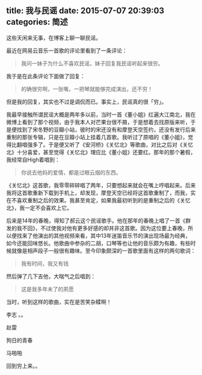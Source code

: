 title: 我与民谣
date: 2015-07-07 20:39:03
categories: 简述
  --- 


这些天闲来无事，在博客上聊一聊民谣。

最近在网易云音乐一首歌的评论里看到了一条评论：

>我问一妹子为什么不喜欢民谣，妹子回复我民谣听起来很穷。

我于是在此条评论下面做了回复：

>的确很穷啊，一张嘴，一把琴就能够完成演出，还不穷！

但是我的回复，其实也不过是调侃而已。事实上，民谣真的很「穷」。

我最早接触所谓民谣大概是两年多以前，当时一首《董小姐》红遍大江南北，我在微博上看到了那个视频，由于我本人对芒果台很不屑，于是想着去找原版来听，于是便找到了宋冬野的豆瓣小站，彼时的宋还没有和摩登天空签约，还没有发行后来重制的那张专辑，只是在豆瓣小站上挂着几首歌。我听过了原唱的《董小姐》，觉得比翻唱强多了。于是便又听了《安河桥》《关忆北》等歌曲，对比之后对《关忆北》十分喜爱，甚至觉得《关忆北》理应比《董小姐》还要红。那年的那个暑假，我经常自High着唱到：

>你说去他妈的爱情，都是过眼云烟的东西。

《关忆北》这首歌，我零零碎碎唱了两年，只要想起来就会在嘴上哼唱起来。后来我将这首歌重新下载到手机上，却发现，摩登天空已经将这首歌重制了，而我，实在不喜欢重制之后的效果。我甚至肯定，如果我最初听到的是重制之后的《关忆北》，我一定不会喜欢上它。


后来是14年的春晚，得知了郝云这个民谣歌手。他在那年的春晚上唱了一首《群发的我不回》，不过使我对他有更多好感的却并非这首歌。因为这位要上春晚，所以便找来了他演出的其他视频来看，其中13年迷笛音乐节的演出现场最为经典，如今还能回味悠长。他歌曲中参杂的二胡，口琴等也让他的音乐颇为有趣，有些时候就像是相声段子一般很有趣味。至今印象颇深的一首歌里面有这样的两句歌词：

>我有时间，我又有钱

然后弹了几下吉他，大喘气之后唱到：

>这是我多年未了的夙愿

当时，听到这样的歌曲，实在是苦笑杂糅啊！


李志 。。

赵雷 

狗日的青春

马啪啪

回到穷上来。。

